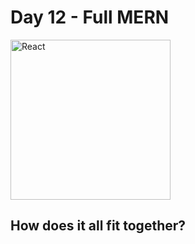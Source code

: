 # Day 12 - Full MERN

<img src="https://raw.githubusercontent.com/adion81/mern-lectures/master/assets/React-icon.svg" width="256px" alt="React" />

## How does it all fit together?

